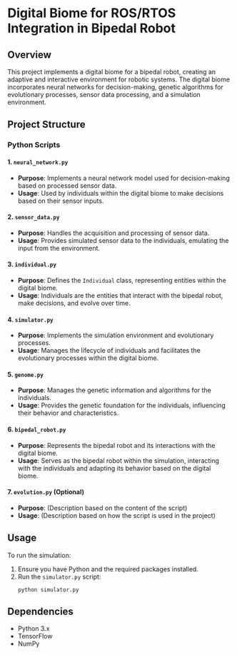 
# Digital Biome for ROS/RTOS Integration in Bipedal Robot

## Overview
This project implements a digital biome for a bipedal robot, creating an adaptive and interactive environment for robotic systems. The digital biome incorporates neural networks for decision-making, genetic algorithms for evolutionary processes, sensor data processing, and a simulation environment.

## Project Structure

### Python Scripts

#### 1. `neural_network.py`
   - **Purpose**: Implements a neural network model used for decision-making based on processed sensor data.
   - **Usage**: Used by individuals within the digital biome to make decisions based on their sensor inputs.

#### 2. `sensor_data.py`
   - **Purpose**: Handles the acquisition and processing of sensor data.
   - **Usage**: Provides simulated sensor data to the individuals, emulating the input from the environment.

#### 3. `individual.py`
   - **Purpose**: Defines the `Individual` class, representing entities within the digital biome.
   - **Usage**: Individuals are the entities that interact with the bipedal robot, make decisions, and evolve over time.

#### 4. `simulator.py`
   - **Purpose**: Implements the simulation environment and evolutionary processes.
   - **Usage**: Manages the lifecycle of individuals and facilitates the evolutionary processes within the digital biome.

#### 5. `genome.py`
   - **Purpose**: Manages the genetic information and algorithms for the individuals.
   - **Usage**: Provides the genetic foundation for the individuals, influencing their behavior and characteristics.

#### 6. `bipedal_robot.py`
   - **Purpose**: Represents the bipedal robot and its interactions with the digital biome.
   - **Usage**: Serves as the bipedal robot within the simulation, interacting with the individuals and adapting its behavior based on the digital biome.

#### 7. `evolution.py` (Optional)
   - **Purpose**: (Description based on the content of the script)
   - **Usage**: (Description based on how the script is used in the project)

## Usage
To run the simulation:

1. Ensure you have Python and the required packages installed.
2. Run the `simulator.py` script:
   ```
   python simulator.py
   ```

## Dependencies
- Python 3.x
- TensorFlow
- NumPy
